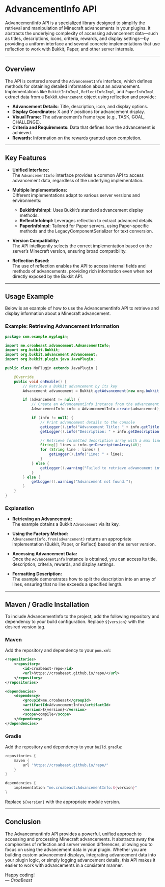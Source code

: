 # AdvancementInfo API

AdvancementInfo API is a specialized library designed to simplify the retrieval and manipulation of Minecraft advancements in your plugins. It abstracts the underlying complexity of accessing advancement data—such as titles, descriptions, icons, criteria, rewards, and display settings—by providing a uniform interface and several concrete implementations that use reflection to work with Bukkit, Paper, and other server internals.

---

## Overview

The API is centered around the `AdvancementInfo` interface, which defines methods for obtaining detailed information about an advancement. Implementations like `BukkitInfoImpl`, `ReflectInfoImpl`, and `PaperInfoImpl` extract data from a Bukkit `Advancement` object using reflection and provide:

- **Advancement Details:** Title, description, icon, and display options.
- **Display Coordinates:** X and Y positions for advancement display.
- **Visual Frame:** The advancement’s frame type (e.g., TASK, GOAL, CHALLENGE).
- **Criteria and Requirements:** Data that defines how the advancement is achieved.
- **Rewards:** Information on the rewards granted upon completion.

---

## Key Features

- **Unified Interface:**  
  The `AdvancementInfo` interface provides a common API to access advancement data, regardless of the underlying implementation.

- **Multiple Implementations:**  
  Different implementations adapt to various server versions and environments:
  - **BukkitInfoImpl:** Uses Bukkit’s standard advancement display methods.
  - **ReflectInfoImpl:** Leverages reflection to extract advanced details.
  - **PaperInfoImpl:** Tailored for Paper servers, using Paper-specific methods and the LegacyComponentSerializer for text conversion.

- **Version Compatibility:**  
  The API intelligently selects the correct implementation based on the server’s Minecraft version, ensuring broad compatibility.

- **Reflection Based:**  
  The use of reflection enables the API to access internal fields and methods of advancements, providing rich information even when not directly exposed by the Bukkit API.

---

## Usage Example

Below is an example of how to use the AdvancementInfo API to retrieve and display information about a Minecraft advancement.

### Example: Retrieving Advancement Information

```java
package com.example.myplugin;

import me.croabeast.advancement.AdvancementInfo;
import org.bukkit.Bukkit;
import org.bukkit.advancement.Advancement;
import org.bukkit.plugin.java.JavaPlugin;

public class MyPlugin extends JavaPlugin {

    @Override
    public void onEnable() {
        // Retrieve a Bukkit advancement by its key
        Advancement advancement = Bukkit.getAdvancement(new org.bukkit.NamespacedKey(this, "example_advancement"));

        if (advancement != null) {
            // Create an AdvancementInfo instance from the advancement using the static factory method
            AdvancementInfo info = AdvancementInfo.create(advancement);

            if (info != null) {
                // Print advancement details to the console
                getLogger().info("Advancement Title: " + info.getTitle());
                getLogger().info("Description: " + info.getDescription());

                // Retrieve formatted description array with a max line length of 40 characters
                String[] lines = info.getDescriptionArray(40);
                for (String line : lines) {
                    getLogger().info("Line: " + line);
                }
            } else {
                getLogger().warning("Failed to retrieve advancement info.");
            }
        } else {
            getLogger().warning("Advancement not found.");
        }
    }
}
```

### Explanation

- **Retrieving an Advancement:**  
  The example obtains a Bukkit `Advancement` via its key.

- **Using the Factory Method:**  
  `AdvancementInfo.from(advancement)` returns an appropriate implementation (Bukkit, Paper, or Reflect) based on the server version.

- **Accessing Advancement Data:**  
  Once the `AdvancementInfo` instance is obtained, you can access its title, description, criteria, rewards, and display settings.

- **Formatting Description:**  
  The example demonstrates how to split the description into an array of lines, ensuring that no line exceeds a specified length.

---

## Maven / Gradle Installation

To include AdvancementInfo to the project, add the following repository and dependency to your build configuration. Replace `${version}` with the desired version tag.

### Maven

Add the repository and dependency to your `pom.xml`:

```xml
<repositories>
    <repository>
        <id>croabeast-repo</id>
        <url>https://croabeast.github.io/repo/</url>
    </repository>
</repositories>

<dependencies>
    <dependency>
        <groupId>me.croabeast</groupId>
        <artifactId>AdvancementInfo</artifactId>
        <version>${version}</version>
        <scope>compile</scope>
    </dependency>
</dependencies>
```

### Gradle

Add the repository and dependency to your `build.gradle`:

```groovy
repositories {
    maven {
        url "https://croabeast.github.io/repo/"
    }
}

dependencies {
    implementation "me.croabeast:AdvancementInfo:${version}"
}
```

Replace `${version}` with the appropriate module version.

---

## Conclusion

The AdvancementInfo API provides a powerful, unified approach to accessing and processing Minecraft advancements. It abstracts away the complexities of reflection and server version differences, allowing you to focus on using the advancement data in your plugin. Whether you are building custom advancement displays, integrating advancement data into your plugin logic, or simply logging advancement details, this API makes it easier to work with advancements in a consistent manner.

Happy coding!  
— *CroaBeast*